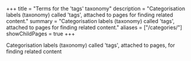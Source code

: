 +++
title = "Terms for the 'tags' taxonomy"
description = "Categorisation labels (taxonomy) called 'tags', attached to pages for finding related content."
summary = "Categorisation labels (taxonomy) called 'tags', attached to pages for finding related content."
aliases = ["/categories/"]
showChildPages = true
+++

Categorisation labels (taxonomy) called 'tags', attached to pages, for finding related content
